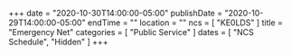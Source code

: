 +++
date = "2020-10-30T14:00:00-05:00"
publishDate = "2020-10-29T14:00:00-05:00"
endTime = ""
location = ""
ncs = [ "KE0LDS" ]
title = "Emergency Net"
categories = [ "Public Service" ]
dates = [ "NCS Schedule", "Hidden" ]
+++
